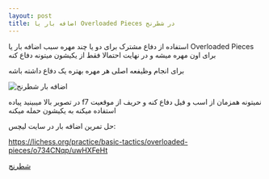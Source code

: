 ```yaml
---
layout: post
title: اضافه بار یا Overloaded Pieces در شطرنج
---
```


استفاده از دفاع مشترک برای دو یا چند مهره سبب اضافه بار یا Overloaded Pieces برای اون مهره میشه و در نهایت احتمالا فقط از یکیشون میتونه دفاع کنه

برای انجام وظیفعه اصلی هر مهره بهتره یک دفاع داشته باشه

<img class="center" src="https://ehsaider.ir/x/overloaded-pieces.png" loading="lazy" alt="اضافه بار شطرنج">

در تصویر بالا میبینید پیاده f7 نمیتونه همزمان از اسب و فیل دفاع کنه و حریف از موقعیت استفاده میکنه به یکیشون حمله میکنه

حل تمرین اضافه بار در سایت لیچس:

<a rel="nofollow" href="https://lichess.org/practice/basic-tactics/overloaded-pieces/o734CNqp/uwHXFeHt" target="_blank">https://lichess.org/practice/basic-tactics/overloaded-pieces/o734CNqp/uwHXFeHt</a>

<a href="{{ site.url }}/chess" class="button">شطرنج</a>
